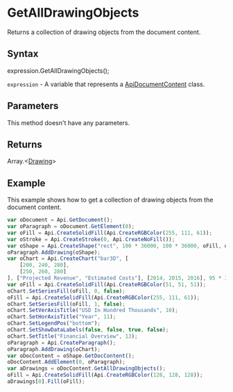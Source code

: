 # GetAllDrawingObjects

Returns a collection of drawing objects from the document content.

## Syntax

expression.GetAllDrawingObjects();

`expression` - A variable that represents a [ApiDocumentContent](../ApiDocumentContent.md) class.

## Parameters

This method doesn't have any parameters.

## Returns

Array.<[Drawing](../../Enumeration/Drawing.md)>

## Example

This example shows how to get a collection of drawing objects from the document content.

```javascript
var oDocument = Api.GetDocument();
var oParagraph = oDocument.GetElement(0);
var oFill = Api.CreateSolidFill(Api.CreateRGBColor(255, 111, 61));
var oStroke = Api.CreateStroke(0, Api.CreateNoFill());
var oShape = Api.CreateShape("rect", 100 * 36000, 100 * 36000, oFill, oStroke);
oParagraph.AddDrawing(oShape);
var oChart = Api.CreateChart("bar3D", [
	[200, 240, 280],
	[250, 260, 280]
], ["Projected Revenue", "Estimated Costs"], [2014, 2015, 2016], 95 * 36000, 70 * 36000, 24);
var oFill = Api.CreateSolidFill(Api.CreateRGBColor(51, 51, 51));
oChart.SetSeriesFill(oFill, 0, false);
oFill = Api.CreateSolidFill(Api.CreateRGBColor(255, 111, 61));
oChart.SetSeriesFill(oFill, 1, false);
oChart.SetVerAxisTitle("USD In Hundred Thousands", 10);
oChart.SetHorAxisTitle("Year", 11);
oChart.SetLegendPos("bottom");
oChart.SetShowDataLabels(false, false, true, false);
oChart.SetTitle("Financial Overview", 13);
oParagraph = Api.CreateParagraph();
oParagraph.AddDrawing(oChart);
var oDocContent = oShape.GetDocContent();
oDocContent.AddElement(0, oParagraph);
var aDrawings = oDocContent.GetAllDrawingObjects();
oFill = Api.CreateSolidFill(Api.CreateRGBColor(128, 128, 128));
aDrawings[0].Fill(oFill);
```
